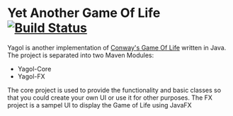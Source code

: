 # Yet Another Game Of Life [![Build Status](https://travis-ci.org/Clayn/yagol.svg?branch=development)](https://travis-ci.org/Clayn/yagol)
Yagol is another implementation of [Conway's Game Of Life](https://en.wikipedia.org/wiki/Conway%27s_Game_of_Life) written in Java. 
The project is separated into two Maven Modules:

 - Yagol-Core
 - Yagol-FX
 
The core project is used to provide the functionality and basic classes so that you could create your own UI or use it for other purposes. 
The FX project is a sampel UI to display the Game of Life using JavaFX

<!--stackedit_data:
eyJoaXN0b3J5IjpbMTcxNzMxMzYzMV19
-->